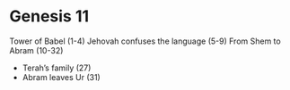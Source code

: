 # Genesis 11

Tower of Babel (1-4)
Jehovah confuses the language (5-9)
From Shem to Abram (10-32)
- Terah’s family (27)
- Abram leaves Ur (31)
